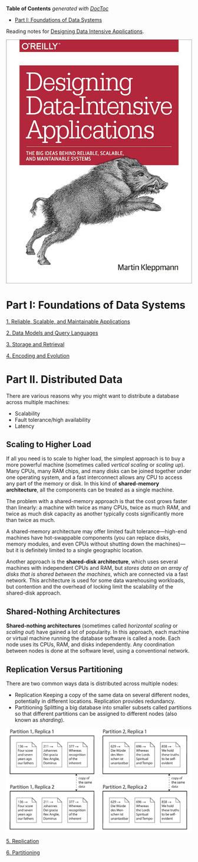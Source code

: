 <!-- START doctoc generated TOC please keep comment here to allow auto update -->
<!-- DON'T EDIT THIS SECTION, INSTEAD RE-RUN doctoc TO UPDATE -->
**Table of Contents**  *generated with [DocToc](https://github.com/thlorenz/doctoc)*

- [Part I: Foundations of Data Systems](#part-i-foundations-of-data-systems)

<!-- END doctoc generated TOC please keep comment here to allow auto update -->

Reading notes for [Designing Data Intensive Applications](https://book.douban.com/subject/26197294/).

![](img/cover.jpg)

# Part I: Foundations of Data Systems

[1. Reliable, Scalable, and Maintainable Applications](ch1.md)

[2. Data Models and Query Languages](ch2.md)

[3. Storage and Retrieval](ch3.md)

[4. Encoding and Evolution](ch4.md)

# Part II. Distributed Data

There are various reasons why you might want to distribute a database across multiple machines:
- Scalability
- Fault tolerance/high availability
- Latency

## Scaling to Higher Load

If all you need is to scale to higher load, the simplest approach is to buy a more powerful machine (sometimes called *vertical scaling* or *scaling up*). Many CPUs, many RAM chips, and many disks can be joined together under one operating system, and a fast interconnect allows any CPU to access any part of the memory or disk. In this kind of **shared-memory architecture**, all the components can be treated as a single machine.

The problem with a shared-memory approach is that the cost grows faster than linearly: a machine with twice as many CPUs, twice as much RAM, and twice as much disk capacity as another typically costs significantly more than twice as much. 

A shared-memory architecture may offer limited fault tolerance—high-end machines have hot-swappable components (you can replace disks, memory modules, and even CPUs without shutting down the machines)—but it is definitely limited to a single geographic location.

Another approach is the **shared-disk architecture**, which uses several machines with independent CPUs and RAM, but *stores data on an array of disks that is shared between the machines*, which are connected via a fast network. This architecture is used for some data warehousing workloads, but contention and the overhead of locking limit the scalability of the shared-disk approach.

## Shared-Nothing Architectures

**Shared-nothing architectures** (sometimes called *horizontal scaling* or
*scaling out*) have gained a lot of popularity. In this approach, each machine or virtual machine running the database software is called a node. Each node uses its CPUs, RAM, and disks independently. Any coordination between nodes is done at the software level, using a conventional network.

## Replication Versus Partitioning

There are two common ways data is distributed across multiple nodes:

- Replication
    Keeping a copy of the same data on several different nodes, potentially in different locations. Replication provides redundancy.
- Partitioning
    Splitting a big database into smaller subsets called partitions so that different partitions can be assigned to different nodes (also known as *sharding*).

![](img/p2-parition-replica.jpg)

[5. Replication](ch5.md)

[6. Partitioning](ch6.md)


